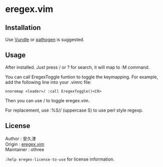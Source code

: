 # eregex.vim

## Installation

Use [Vundle][] or [pathogen][] is suggested.

[Vundle]:https://github.com/gmarik/vundle
[pathogen]:https://github.com/tpope/vim-pathogen

## Usage

After installed. Just press / or ? for search, it will map to :M command.

You can call EregexToggle funtion to toggle the keymapping. For example, 
add the following line into your .vimrc file:

    nnoremap <leader>/ :call EregexToggle()<CR>

Then you can use <leader>/ to toggle eregex.vim.

For replacement, use :%S// (uppercase S) to use perl style regexp.

## License

Author     : 安久津  
Origin     : [eregex.vim][origin]  
Maintainer : othree  

`:help eregex-license-to-use` for license information.

[origin]:http://www.vector.co.jp/soft/unix/writing/se265654.html
